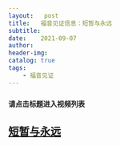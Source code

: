 ```yaml
---
layout:   post
title:   福音见证信息：短暂与永远
subtitle:  
date:    2021-09-07
author:   
header-img: 
catalog: true
tags:
    - 福音见证
---
```


### `请点击标题进入视频列表`

## [短暂与永远](https://dull-carver-268.notion.site/23826c087955431b95f64671c75574c8)

